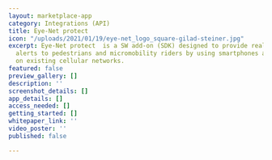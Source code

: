 ```yaml
---
layout: marketplace-app
category: Integrations (API)
title: Eye-Net protect
icon: "/uploads/2021/01/19/eye-net_logo_square-gilad-steiner.jpg"
excerpt: Eye-Net protect  is a SW add-on (SDK) designed to provide real-time pre-collision
  alerts to pedestrians and micromobility riders by using smartphones and relying
  on existing cellular networks.
featured: false
preview_gallery: []
description: ''
screenshot_details: []
app_details: []
access_needed: []
getting_started: []
whitepaper_link: ''
video_poster: ''
published: false

---
```


